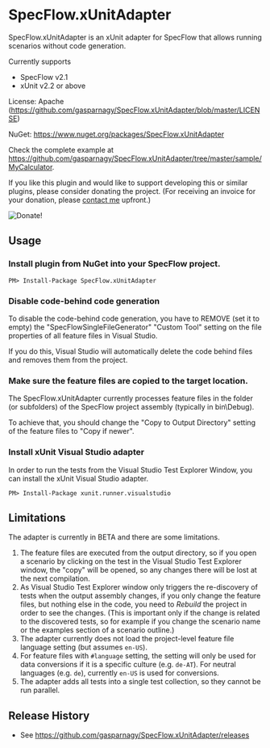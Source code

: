 ﻿# SpecFlow.xUnitAdapter

SpecFlow.xUnitAdapter is an xUnit adapter for SpecFlow that allows running 
scenarios without code generation.

Currently supports
* SpecFlow v2.1
* xUnit v2.2 or above

License: Apache (https://github.com/gasparnagy/SpecFlow.xUnitAdapter/blob/master/LICENSE)

NuGet: https://www.nuget.org/packages/SpecFlow.xUnitAdapter

Check the complete example at https://github.com/gasparnagy/SpecFlow.xUnitAdapter/tree/master/sample/MyCalculator.

If you like this plugin and would like to support developing this or similar plugins, please consider donating the project. (For receiving an invoice for your donation, please [contact me](http://gasparnagy.com/about/) upfront.)

![Donate!](https://www.paypal.com/cgi-bin/webscr?cmd=_s-xclick&hosted_button_id=2FHWS4JADYFZN)

## Usage

### Install plugin from NuGet into your SpecFlow project.

    PM> Install-Package SpecFlow.xUnitAdapter
  
### Disable code-behind code generation

To disable the code-behind code generation, you have to REMOVE (set it to 
empty) the "SpecFlowSingleFileGenerator" "Custom Tool" setting on the file 
properties of all feature files in Visual Studio.

If you do this, Visual Studio will automatically delete the code behind files 
and removes them from the project.

### Make sure the feature files are copied to the target location.

The SpecFlow.xUnitAdapter currently processes feature files in the folder (or 
subfolders) of the SpecFlow project assembly (typically in bin\Debug). 

To achieve that, you should change the "Copy to Output Directory" setting of 
the feature files to "Copy if newer".

### Install xUnit Visual Studio adapter 

In order to run the tests from the Visual Studio Test Explorer Window, you 
can install the xUnit Visual Studio adapter. 

    PM> Install-Package xunit.runner.visualstudio

## Limitations

The adapter is currently in BETA and there are some limitations.

1. The feature files are executed from the output directory, so if you open a scenario by clicking on the test in the Visual Studio Test Explorer window, the "copy" will be opened, so any changes there will be lost at the next compilation.
2. As Visual Studio Test Explorer window only triggers the re-discovery of tests when the output assembly changes, if you only change the feature files, but nothing else in the code, you need to _Rebuild_ the project in order to see the changes. (This is important only if the change is related to the discovered tests, so for example if you change the scenario name or the examples section of a scenario outline.)
3. The adapter currently does not load the project-level feature file language setting (but assumes `en-US`).
4. For feature files with `#language` setting, the setting will only be used for data conversions if it is a specific culture (e.g. `de-AT`). For neutral languages (e.g. `de`), currently `en-US` is used for conversions.
5. The adapter adds all tests into a single test collection, so they cannot be run parallel.



## Release History

* See https://github.com/gasparnagy/SpecFlow.xUnitAdapter/releases
